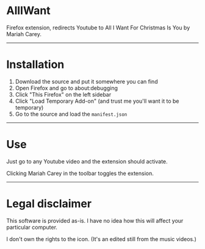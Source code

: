# AllIWant
 Firefox extension, redirects Youtube to All I Want For Christmas Is You by Mariah Carey.

---

# Installation
 1. Download the source and put it somewhere you can find
 2. Open Firefox and go to about:debugging
 3. Click "This Firefox" on the left sidebar
 4. Click "Load Temporary Add-on" (and trust me you'll want it to be temporary)
 5. Go to the source and load the `manifest.json`

---

# Use
 Just go to any Youtube video and the extension should activate.
 
 Clicking Mariah Carey in the toolbar toggles the extension.

---

# Legal disclaimer
 This software is provided as-is. I have no idea how this will affect your particular computer.
 
 I don't own the rights to the icon. (It's an edited still from the music videos.)
